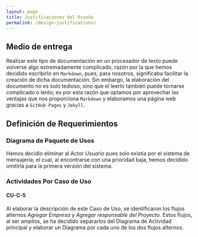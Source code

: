 ```yaml
---
layout: page
title: Justificaciones del Diseño
permalink: /design-justifications/
---
```


## Medio de entrega

Realizar este tipo de documentación en un procesador de texto puede volverse algo extremadamente complicado, razón por la que hemos decidido escribirlo en `Markdown`, pues, para nosotros, significaba facilitar la creación de dicha documentación. Sin embargo, la elaboración del documento no es solo tedioso, sino que el leerlo también puede tornarse complicado o lento; es por esta razón que optamos por aprovechar las ventajas que nos proporciona `Markdown` y elaboramos una página web gracias a `GitHub Pages` y `Jekyll`.

## Definición de Requerimientos

### Diagrama de Paquete de Usos
Hemos decidio eliminar al Actor *Usuario* pues solo existía por el sistema de mensajería; el cual, al encontrarse con una prioridad baja, hemos decidido omitirla para la primera versión del sistema.

### Actividades Por Caso de Uso

#### CU-C-5
Al elaborar la descripción de este Caso de Uso, se identificaron los flujos alternos *Agregar Empresa* y *Agregar responsable del Proyecto*. Estos flujos, al ser amplios, se ha decidido separarlos del Diagrama de Actividad principal y elaborar un Diagrama por cada uno de los dos flujos alternos.

